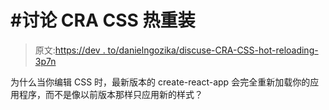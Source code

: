 # #讨论 CRA CSS 热重装

> 原文:[https://dev . to/danielngozika/discuse-CRA-CSS-hot-reloading-3p7n](https://dev.to/danielngozika/discuss-cra-css-hot-reloading-3p7n)

为什么当你编辑 CSS 时，最新版本的 create-react-app 会完全重新加载你的应用程序，而不是像以前版本那样只应用新的样式？